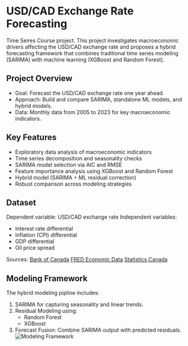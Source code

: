 # USD/CAD Exchange Rate Forecasting

Time Seires Course project. This project investigates macroeconomic drivers affecting the USD/CAD exchange rate and proposes a hybrid forecasting framework that combines traditional time series modeling (SARIMA) with machine learning (XGBoost and Random Forest).

## Project Overview
- Goal: Forecast the USD/CAD exchange rate one year ahead.
- Approach: Build and compare SARIMA, standalone ML models, and hybrid models.
- Data: Monthly data from 2005 to 2023 for key macroeconomic indicators.

## Key Features
- Exploratory data analysis of macroeconomic indicators
- Time series decomposition and seasonality checks
- SARIMA model selection via AIC and RMSE
- Feature importance analysis using XGBoost and Random Forest
- Hybrid model (SARIMA + ML residual correction)
- Robust comparison across modeling strategies

## Dataset
Dependent variable: USD/CAD exchange rate
Independent variables:
- Interest rate differential
- Inflation (CPI) differential
- GDP differential
- Oil price spread

Sources:
[Bank of Canada](https://www.bankofcanada.ca/)
[FRED Economic Data](https://fred.stlouisfed.org/)
[Statistics Canada](https://www.statcan.gc.ca/en/start)

## Modeling Framework
The hybrid modeling pipline includes:
1. SARIMA for capturing seasonality and linear trends.
2. Residual Modeling using:
   - Random Forest
   - XGBoost
3. Forecast Fusion: Combine SARIMA output with predicted residuals.
![Modeling Framework](images/model_framework.png)
